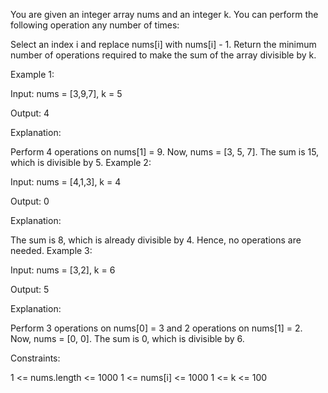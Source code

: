 You are given an integer array nums and an integer k. You can perform the following operation any number of times:

Select an index i and replace nums[i] with nums[i] - 1.
Return the minimum number of operations required to make the sum of the array divisible by k.

 

Example 1:

Input: nums = [3,9,7], k = 5

Output: 4

Explanation:

Perform 4 operations on nums[1] = 9. Now, nums = [3, 5, 7].
The sum is 15, which is divisible by 5.
Example 2:

Input: nums = [4,1,3], k = 4

Output: 0

Explanation:

The sum is 8, which is already divisible by 4. Hence, no operations are needed.
Example 3:

Input: nums = [3,2], k = 6

Output: 5

Explanation:

Perform 3 operations on nums[0] = 3 and 2 operations on nums[1] = 2. Now, nums = [0, 0].
The sum is 0, which is divisible by 6.
 

Constraints:

1 <= nums.length <= 1000
1 <= nums[i] <= 1000
1 <= k <= 100
